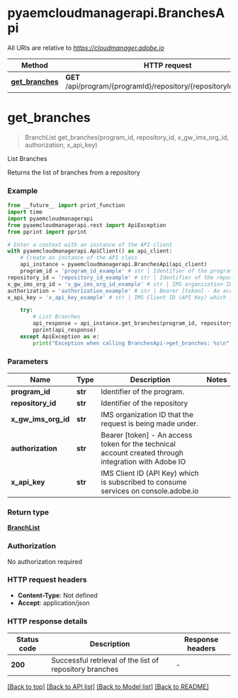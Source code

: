 # pyaemcloudmanagerapi.BranchesApi

All URIs are relative to *https://cloudmanager.adobe.io*

Method | HTTP request | Description
------------- | ------------- | -------------
[**get_branches**](BranchesApi.md#get_branches) | **GET** /api/program/{programId}/repository/{repositoryId}/branches | List Branches


# **get_branches**
> BranchList get_branches(program_id, repository_id, x_gw_ims_org_id, authorization, x_api_key)

List Branches

Returns the list of branches from a repository

### Example

```python
from __future__ import print_function
import time
import pyaemcloudmanagerapi
from pyaemcloudmanagerapi.rest import ApiException
from pprint import pprint

# Enter a context with an instance of the API client
with pyaemcloudmanagerapi.ApiClient() as api_client:
    # Create an instance of the API class
    api_instance = pyaemcloudmanagerapi.BranchesApi(api_client)
    program_id = 'program_id_example' # str | Identifier of the program.
repository_id = 'repository_id_example' # str | Identifier of the repository
x_gw_ims_org_id = 'x_gw_ims_org_id_example' # str | IMS organization ID that the request is being made under.
authorization = 'authorization_example' # str | Bearer [token] - An access token for the technical account created through integration with Adobe IO
x_api_key = 'x_api_key_example' # str | IMS Client ID (API Key) which is subscribed to consume services on console.adobe.io

    try:
        # List Branches
        api_response = api_instance.get_branches(program_id, repository_id, x_gw_ims_org_id, authorization, x_api_key)
        pprint(api_response)
    except ApiException as e:
        print("Exception when calling BranchesApi->get_branches: %s\n" % e)
```

### Parameters

Name | Type | Description  | Notes
------------- | ------------- | ------------- | -------------
 **program_id** | **str**| Identifier of the program. | 
 **repository_id** | **str**| Identifier of the repository | 
 **x_gw_ims_org_id** | **str**| IMS organization ID that the request is being made under. | 
 **authorization** | **str**| Bearer [token] - An access token for the technical account created through integration with Adobe IO | 
 **x_api_key** | **str**| IMS Client ID (API Key) which is subscribed to consume services on console.adobe.io | 

### Return type

[**BranchList**](BranchList.md)

### Authorization

No authorization required

### HTTP request headers

 - **Content-Type**: Not defined
 - **Accept**: application/json

### HTTP response details
| Status code | Description | Response headers |
|-------------|-------------|------------------|
**200** | Successful retrieval of the list of repository branches |  -  |

[[Back to top]](#) [[Back to API list]](../README.md#documentation-for-api-endpoints) [[Back to Model list]](../README.md#documentation-for-models) [[Back to README]](../README.md)

